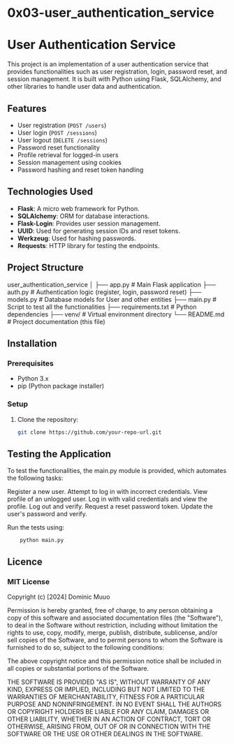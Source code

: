 # 0x03-user_authentication_service
# User Authentication Service

This project is an implementation of a user authentication service that provides functionalities such as user registration, login, password reset, and session management. It is built with Python using Flask, SQLAlchemy, and other libraries to handle user data and authentication.

## Features

- User registration (`POST /users`)
- User login (`POST /sessions`)
- User logout (`DELETE /sessions`)
- Password reset functionality
- Profile retrieval for logged-in users
- Session management using cookies
- Password hashing and reset token handling

## Technologies Used

- **Flask**: A micro web framework for Python.
- **SQLAlchemy**: ORM for database interactions.
- **Flask-Login**: Provides user session management.
- **UUID**: Used for generating session IDs and reset tokens.
- **Werkzeug**: Used for hashing passwords.
- **Requests**: HTTP library for testing the endpoints.

## Project Structure
user_authentication_service │ ├── app.py # Main Flask application ├── auth.py # Authentication logic (register, login, password reset) ├── models.py # Database models for User and other entities ├── main.py # Script to test all the functionalities ├── requirements.txt # Python dependencies ├── venv/ # Virtual environment directory └── README.md # Project documentation (this file)


## Installation

### Prerequisites

- Python 3.x
- pip (Python package installer)

### Setup

1. Clone the repository:

   ```bash
   git clone https://github.com/your-repo-url.git

## Testing the Application
To test the functionalities, the main.py module is provided, which automates the following tasks:

Register a new user.
Attempt to log in with incorrect credentials.
View profile of an unlogged user.
Log in with valid credentials and view the profile.
Log out and verify.
Request a reset password token.
Update the user's password and verify.

Run the tests using:
```
    python main.py
```
## Licence
### MIT License

Copyright (c) [2024] Dominic Muuo

Permission is hereby granted, free of charge, to any person obtaining a copy
of this software and associated documentation files (the "Software"), to deal
in the Software without restriction, including without limitation the rights
to use, copy, modify, merge, publish, distribute, sublicense, and/or sell
copies of the Software, and to permit persons to whom the Software is
furnished to do so, subject to the following conditions:

The above copyright notice and this permission notice shall be included in all
copies or substantial portions of the Software.

THE SOFTWARE IS PROVIDED "AS IS", WITHOUT WARRANTY OF ANY KIND, EXPRESS OR
IMPLIED, INCLUDING BUT NOT LIMITED TO THE WARRANTIES OF MERCHANTABILITY,
FITNESS FOR A PARTICULAR PURPOSE AND NONINFRINGEMENT. IN NO EVENT SHALL THE
AUTHORS OR COPYRIGHT HOLDERS BE LIABLE FOR ANY CLAIM, DAMAGES OR OTHER
LIABILITY, WHETHER IN AN ACTION OF CONTRACT, TORT OR OTHERWISE, ARISING FROM,
OUT OF OR IN CONNECTION WITH THE SOFTWARE OR THE USE OR OTHER DEALINGS IN THE
SOFTWARE.
